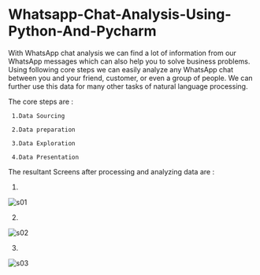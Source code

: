 # Whatsapp-Chat-Analysis-Using-Python-And-Pycharm
With WhatsApp chat analysis we can find a lot of information from our WhatsApp messages which can also help you to solve business problems. 
Using following core steps we can easily analyze any WhatsApp chat between you and your friend, customer, or even a group of people. We can further use this data for many other tasks of natural language processing.

The core steps are :

     1.Data Sourcing 
  
     2.Data preparation 
  
     3.Data Exploration
  
     4.Data Presentation 
  
  The resultant Screens after processing and analyzing data are :
  
   1.
   
   ![s01](https://user-images.githubusercontent.com/89337354/209995237-acefcf8c-68b9-4fb0-8afc-06b9b21267c8.png)
          
   2.
   
   ![s02](https://user-images.githubusercontent.com/89337354/209995323-b65f1721-635a-44fb-b260-628042103a58.png)
          
   3.
   
   ![s03](https://user-images.githubusercontent.com/89337354/209995513-33d38b20-6670-439a-a763-efd9be7f81b4.png)


          
